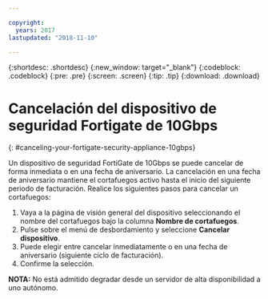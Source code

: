 ```yaml
---

copyright:
  years: 2017
lastupdated: "2018-11-10"

---
```


{:shortdesc: .shortdesc}
{:new_window: target="_blank"}
{:codeblock: .codeblock}
{:pre: .pre}
{:screen: .screen}
{:tip: .tip}
{:download: .download}

# Cancelación del dispositivo de seguridad Fortigate de 10Gbps
{: #canceling-your-fortigate-security-appliance-10gbps}

Un dispositivo de seguridad FortiGate de 10Gbps se puede cancelar de forma inmediata o en una fecha de aniversario. La cancelación en una fecha de aniversario mantiene el cortafuegos activo hasta el inicio del siguiente periodo de facturación. Realice los siguientes pasos para cancelar un cortafuegos:

1. Vaya a la página de visión general del dispositivo seleccionando el nombre del cortafuegos bajo la columna **Nombre de cortafuegos**.
2. Pulse sobre el menú de desbordamiento y seleccione **Cancelar dispositivo**.
3. Puede elegir entre cancelar inmediatamente o en una fecha de aniversario (siguiente ciclo de facturación).
4. Confirme la selección.

**NOTA:** No está admitido degradar desde un servidor de alta disponibilidad a uno autónomo.
